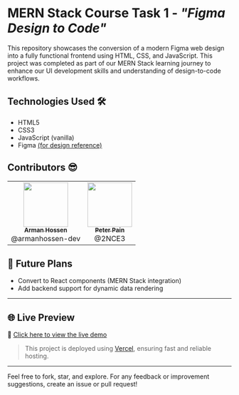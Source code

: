 # MERN Stack Course Task 1 - *"Figma Design to Code"*

This repository showcases the conversion of a modern Figma web design into a fully functional frontend using HTML, CSS, and JavaScript. This project was completed as part of our MERN Stack learning journey to enhance our UI development skills and understanding of design-to-code workflows.

## Technologies Used 🛠️

- HTML5  
- CSS3  
- JavaScript (vanilla)  
- Figma [(for design reference)](https://www.figma.com/design/is3KM44uHAxDSzwxNLev2H/Narratica---Blog-Landing-Page--Community-?node-id=0-1&p=f)

<!-- > _Note: This repository only covers the frontend (UI) part of the MERN stack. Backend (Node.js, Express, MongoDB) will be implemented in future tasks._ -->

## Contributors 😎

<table>
  <tr>
    <td align="center"><a href="https://github.com/armanhossen-dev"><img src="https://avatars.githubusercontent.com/armanhossen-dev" width="100px;" alt=""/><br /><sub><b>Arman Hossen</b></sub></a><br />@armanhossen-dev</td>
    <td align="center"><a href="https://github.com/2NCE3"><img src="https://avatars.githubusercontent.com/2NCE3" width="100px;" alt=""/><br /><sub><b>Peter Pain</b></sub></a><br />@2NCE3</td>
  </tr>
</table>


<!-- 
## 🧠 Learning Outcomes

- Hands-on experience with frontend implementation from design mockups
- Better understanding of layout techniques (Flexbox, Grid)
- Practice with responsive design for multiple screen sizes
- Collaboration using GitHub workflow 
-->


## 📌 Future Plans
- Convert to React components (MERN Stack integration)
- Add backend support for dynamic data rendering

---

## 🌐 Live Preview

🔗 [Click here to view the live demo](https://figmatocode1.vercel.app)

> This project is deployed using [Vercel](https://vercel.com/), ensuring fast and reliable hosting.

---

Feel free to fork, star, and explore. For any feedback or improvement suggestions, create an issue or pull request!

